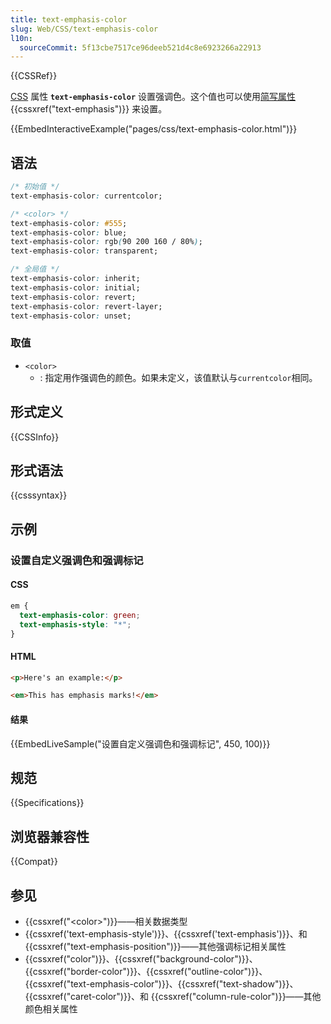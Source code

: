 ```yaml
---
title: text-emphasis-color
slug: Web/CSS/text-emphasis-color
l10n:
  sourceCommit: 5f13cbe7517ce96deeb521d4c8e6923266a22913
---
```


{{CSSRef}}

[CSS](/zh-CN/docs/Web/CSS) 属性 **`text-emphasis-color`** 设置强调色。这个值也可以使用[简写属性](/zh-CN/docs/Web/CSS/Shorthand_properties) {{cssxref("text-emphasis")}} 来设置。

{{EmbedInteractiveExample("pages/css/text-emphasis-color.html")}}

## 语法

```css
/* 初始值 */
text-emphasis-color: currentcolor;

/* <color> */
text-emphasis-color: #555;
text-emphasis-color: blue;
text-emphasis-color: rgb(90 200 160 / 80%);
text-emphasis-color: transparent;

/* 全局值 */
text-emphasis-color: inherit;
text-emphasis-color: initial;
text-emphasis-color: revert;
text-emphasis-color: revert-layer;
text-emphasis-color: unset;
```

### 取值

- `<color>`
  - : 指定用作强调色的颜色。如果未定义，该值默认与`currentcolor`相同。

## 形式定义

{{CSSInfo}}

## 形式语法

{{csssyntax}}

## 示例

### 设置自定义强调色和强调标记

#### CSS

```css
em {
  text-emphasis-color: green;
  text-emphasis-style: "*";
}
```

#### HTML

```html
<p>Here's an example:</p>

<em>This has emphasis marks!</em>
```

#### 结果

{{EmbedLiveSample("设置自定义强调色和强调标记", 450, 100)}}

## 规范

{{Specifications}}

## 浏览器兼容性

{{Compat}}

## 参见

- {{cssxref("&lt;color&gt;")}}——相关数据类型
- {{cssxref('text-emphasis-style')}}、{{cssxref('text-emphasis')}}、和 {{cssxref("text-emphasis-position")}}——其他强调标记相关属性
- {{cssxref("color")}}、{{cssxref("background-color")}}、{{cssxref("border-color")}}、{{cssxref("outline-color")}}、{{cssxref("text-emphasis-color")}}、{{cssxref("text-shadow")}}、{{cssxref("caret-color")}}、和 {{cssxref("column-rule-color")}}——其他颜色相关属性
